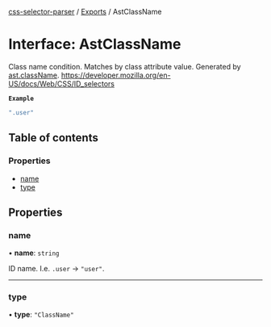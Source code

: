 [css-selector-parser](../../README.md) / [Exports](../modules.md) / AstClassName

# Interface: AstClassName

Class name condition. Matches by class attribute value.
Generated by [ast.className](AstFactory.md#classname).
https://developer.mozilla.org/en-US/docs/Web/CSS/ID_selectors

**`Example`**

```ts
".user"
```

## Table of contents

### Properties

- [name](AstClassName.md#name)
- [type](AstClassName.md#type)

## Properties

### name

• **name**: `string`

ID name. I.e. `.user` -> `"user"`.

___

### type

• **type**: ``"ClassName"``
